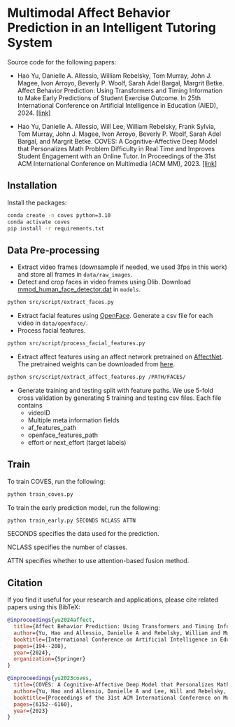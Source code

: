 # Multimodal Affect Behavior Prediction in an Intelligent Tutoring System

Source code for the following papers:

* Hao Yu, Danielle A. Allessio, William Rebelsky, Tom Murray, John J. Magee, Ivon Arroyo, Beverly P. Woolf, Sarah Adel Bargal, Margrit Betke. Affect Behavior Prediction: Using Transformers and Timing Information to Make Early Predictions of Student Exercise Outcome. In 25th International Conference on Artificial Intelligence in Education (AIED), 2024. [[link]](https://link.springer.com/chapter/10.1007/978-3-031-64299-9_14)

* Hao Yu, Danielle A. Allessio, Will Lee, William Rebelsky, Frank Sylvia, Tom Murray, John J. Magee, Ivon Arroyo, Beverly P. Woolf, Sarah Adel Bargal, and Margrit Betke. COVES: A Cognitive-Affective Deep Model that Personalizes Math Problem Difficulty in Real Time and Improves Student Engagement with an Online Tutor. In Proceedings of the 31st ACM International Conference on Multimedia (ACM MM), 2023. [[link]](https://dl.acm.org/doi/10.1145/3581783.3613965)

## Installation

Install the packages:
```bash
conda create -n coves python=3.10
conda activate coves
pip install -r requirements.txt
```

## Data Pre-processing

* Extract video frames (downsample if needed, we used 3fps in this work) and store all frames in ```data/raw_images```.
* Detect and crop faces in video frames using Dlib. Download [mmod_human_face_detector.dat](https://dlib.net/files/mmod_human_face_detector.dat.bz2) in ```models```.
```bash
python src/script/extract_faces.py
```
* Extract facial features using [OpenFace](https://github.com/TadasBaltrusaitis/OpenFace). Generate a csv file for each video in ```data/openface/```.
* Process facial features.
```bash
python src/script/process_facial_features.py
```
* Extract affect features using an affect network pretrained on [AffectNet](https://arxiv.org/abs/1708.03985). The pretrained weights can be downloaded from [here](https://drive.google.com/file/d/1jKTvN1AXZFAR6O9-xL7jVRjiuA2xrI9K/view?usp=sharing).
```bash
python src/script/extract_affect_features.py /PATH/FACES/
```
* Generate training and testing split with feature paths. We use 5-fold cross validation by generating 5 training and testing csv files. Each file contains
  * videoID
  * Multiple meta information fields
  * af_features_path
  * openface_features_path
  * effort or next_effort (target labels)

## Train

To train COVES, run the following:
```bash
python train_coves.py
```

To train the early prediction model, run the following:
```bash
python train_early.py SECONDS NCLASS ATTN
```
SECONDS specifies the data used for the prediction.

NCLASS specifies the number of classes.

ATTN specifies whether to use attention-based fusion method.

## Citation

If you find it useful for your research and applications, please cite related papers using this BibTeX:

```bibtex
@inproceedings{yu2024affect,
  title={Affect Behavior Prediction: Using Transformers and Timing Information to Make Early Predictions of Student Exercise Outcome},
  author={Yu, Hao and Allessio, Danielle A and Rebelsky, William and Murray, Tom and Magee, John J and Arroyo, Ivon and Woolf, Beverly P and Bargal, Sarah Adel and Betke, Margrit},
  booktitle={International Conference on Artificial Intelligence in Education},
  pages={194--208},
  year={2024},
  organization={Springer}
}

@inproceedings{yu2023coves,
  title={COVES: A Cognitive-Affective Deep Model that Personalizes Math Problem Difficulty in Real Time and Improves Student Engagement with an Online Tutor},
  author={Yu, Hao and Allessio, Danielle A and Lee, Will and Rebelsky, William and Sylvia, Frank and Murray, Tom and Magee, John J and Arroyo, Ivon and Woolf, Beverly P and Bargal, Sarah Adel and Betke, Margrit},
  booktitle={Proceedings of the 31st ACM International Conference on Multimedia},
  pages={6152--6160},
  year={2023}
}
```